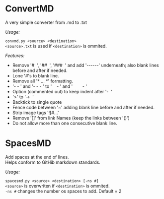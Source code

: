# ConvertMD  
A very simple converter from .md to .txt  

*Usage:*  

`convmd.py <source> <destination>`  
`<source>.txt` is used if `<destination>` is ommited.  

*Features:*
- Remove '#&nbsp; ', '##&nbsp; ', '###&nbsp; ' and add '------' underneath; also blank lines before and after if needed.  
- Lone '#'s to blank line.  
- Remove all '* ... *' formatting.  
- '- - ' and '- - - ' to '&nbsp; &nbsp; - ' and '&nbsp; &nbsp; &nbsp; &nbsp; - '  
- Option (commented out) to keep indent after '-&nbsp; ' 
- '>' to '->&nbsp; '  
- Backtick to single quote
- Fence code between '~' adding blank line before and after if needed.  
- Strip image tags '![#...'  
- Remove '[]' from link Names (keep the links between '()')  
- Do not allow more than one consecutive blank line.  


# SpacesMD  
Add spaces at the end of lines.  
Helps conform to GitHib markdown standards.

*Usage:*  

`spacesmd.py <source> <destination> [-ns #]`  
`<source>` is overwriten if `<destination>` is ommited.  
`-ns #` changes the number os spaces to add. Default = 2  